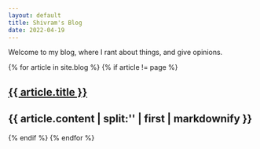 ```yaml
---
layout: default
title: Shivram's Blog
date: 2022-04-19
---
```


Welcome to my blog, where I rant about things, and give opinions.
<!--more-->

{% for article in site.blog %}
{% if article != page %}
## [{{ article.title }}]({{site.url}}{{article.url}})
{{ article.content | split:'<!--more-->' | first | markdownify }}
---
{% endif %}
{% endfor %}